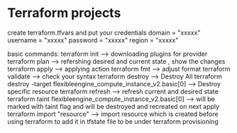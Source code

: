 # Terraform projects
create terraform.tfvars and put your credentials 
domain   = "xxxxx"
username = "xxxxx"
password = "xxxxx"
region   = "xxxxx"

basic commands:
	terraform init		--> downloading plugins for provider
	terraform plan		--> refershing desired and current state , show the changes 
	terraform apply		--> applying action 
  terraform fmt     --> adjust format
  terraform validate  --> check your syntax
	terraform destroy --> Destroy All 
	terraform destroy -target flexibleengine_compute_instance_v2.basic[0] --> Destroy specific resource
  terraform refresh --> refresh current and desired state  
  terraform taint flexibleengine_compute_instance_v2.basic[0] --> will be marked with taint flag and will be destroyed and recreated on next apply 
  terraform import "resource" --> import resource which is created before using terraform to add it in tfstate file to be under terraform provisioning 
  
